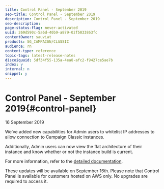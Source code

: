```yaml
---
title: Control Panel - September 2019
seo-title: Control Panel - September 2019
description: Control Panel - September 2019
seo-description: 
page-status-flag: never-activated
uuid: 269d590c-5a6d-40b9-a879-02f5033863fc
contentOwner: sauviat
products: SG_CAMPAIGN/CLASSIC
audience: rn
content-type: reference
topic-tags: latest-release-notes
discoiquuid: 5df34f55-135a-4ea8-afc2-f9427ce5ae7b
index: y
internal: n
snippet: y
---
```


# Control Panel - September 2019{#control-panel}

16 September 2019

We’ve added new capabilities for Admin users to whitelist IP addresses to allow connection to Campaign Classic instances.

Additionally, Admin users can now view the flat architecture of their instance and know whether or not the instance build is current.

For more information, refer to the [detailed documentation](https://helpx.adobe.com/campaign/kb/control-panel-instance-settings.html).

These updates will be available on September 16th. Please note that Control Panel is available for customers hosted on AWS only. No upgrades are required to access it.
